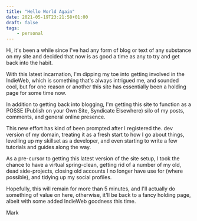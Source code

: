 ```yaml
---
title: "Hello World Again"
date: 2021-05-19T23:21:58+01:00
draft: false
tags: 
    - personal
---
```


Hi, it's been a while since I've had any form of blog or text of any substance on my site and decided that now is as good a time as any to try and get back into the habit.

With this latest incarnation, I'm dipping my toe into getting involved in the IndieWeb, which is something that's always intrigued me, and sounded cool, but for one reason or another this site has essentially been a holding page for some time now.

In addition to getting back into blogging, I'm getting this site to function as a POSSE (Publish on your Own Site, Syndicate Elsewhere) silo of my posts, comments, and general online presence. 

This new effort has kind of been prompted after I registered the. dev version of my domain, treating it as a fresh start to how I go about things, levelling up my skillset as a developer, and even starting to write a few tutorials and guides along the way.

As a pre-cursor to getting this latest version of the site setup, I took the chance to have a virtual spring-clean, getting rid of a number of my old, dead side-projects, closing old accounts I no longer have use for (where possible), and tidying up my social profiles.

Hopefully, this will remain for more than 5 minutes, and I'll actually do something of value on here, otherwise, it'll be back to a fancy holding page, albeit with some added IndieWeb goodness this time.

Mark
